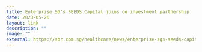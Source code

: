 ```yaml
---
title: Enterprise SG's SEEDS Capital joins co investment partnership
date: 2023-05-26
layout: link
description: ""
image: ""
external: https://sbr.com.sg/healthcare/news/enterprise-sgs-seeds-capital-joins-co-investment-partnership
---
```

